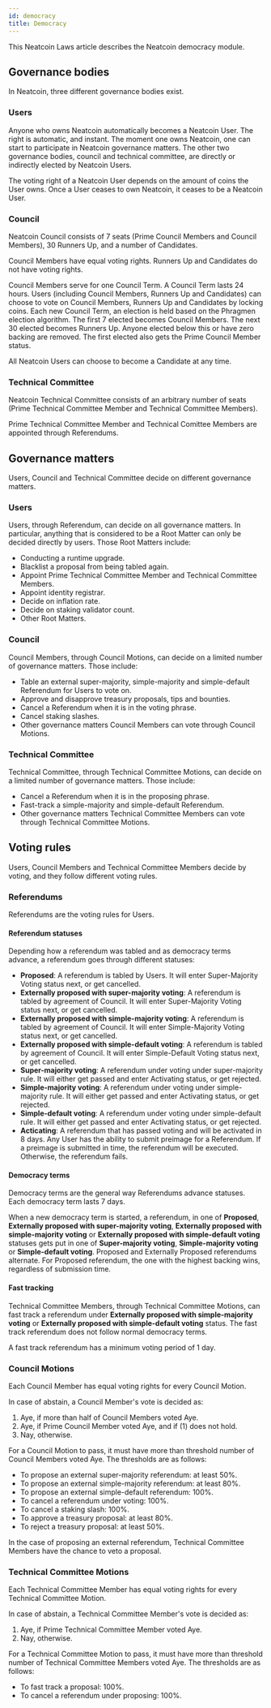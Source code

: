 ```yaml
---
id: democracy
title: Democracy
---
```


This Neatcoin Laws article describes the Neatcoin democracy module.

## Governance bodies

In Neatcoin, three different governance bodies exist.

### Users

Anyone who owns Neatcoin automatically becomes a Neatcoin User. The right is
automatic, and instant. The moment one owns Neatcoin, one can start to
participate in Neatcoin governance matters. The other two governance bodies,
council and technical committee, are directly or indirectly elected by Neatcoin
Users.

The voting right of a Neatcoin User depends on the amount of coins the User
owns. Once a User ceases to own Neatcoin, it ceases to be a Neatcoin User.

### Council

Neatcoin Council consists of 7 seats (Prime Council Members and Council
Members), 30 Runners Up, and a number of Candidates.

Council Members have equal voting rights. Runners Up and Candidates do not have
voting rights.

Council Members serve for one Council Term. A Council Term lasts 24 hours. Users
(including Council Members, Runners Up and Candidates) can choose to vote on
Council Members, Runners Up and Candidates by locking coins. Each new Council
Term, an election is held based on the Phragmen election algorithm. The first 7
elected becomes Council Members. The next 30 elected becomes Runners Up. Anyone
elected below this or have zero backing are removed. The first elected also gets
the Prime Council Member status.

All Neatcoin Users can choose to become a Candidate at any time.

### Technical Committee

Neatcoin Technical Committee consists of an arbitrary number of seats (Prime
Technical Committee Member and Technical Committee Members).

Prime Technical Committee Member and Technical Comittee Members are appointed
through Referendums.

## Governance matters

Users, Council and Technical Committee decide on different governance matters.

### Users

Users, through Referendum, can decide on all governance matters. In particular,
anything that is considered to be a Root Matter can only be decided directly by
users. Those Root Matters include:

* Conducting a runtime upgrade.
* Blacklist a proposal from being tabled again.
* Appoint Prime Technical Committee Member and Technical Committee Members.
* Appoint identity registrar.
* Decide on inflation rate.
* Decide on staking validator count.
* Other Root Matters.

### Council

Council Members, through Council Motions, can decide on a limited number of
governance matters. Those include:

* Table an external super-majority, simple-majority and simple-default
  Referendum for Users to vote on.
* Approve and disapprove treasury proposals, tips and bounties.
* Cancel a Referendum when it is in the voting phrase.
* Cancel staking slashes.
* Other governance matters Council Members can vote through Council Motions.

### Technical Committee

Technical Committee, through Technical Committee Motions, can decide on a
limited number of governance matters. Those include:

* Cancel a Referendum when it is in the proposing phrase.
* Fast-track a simple-majority and simple-default Referendum.
* Other governance matters Technical Committee Members can vote through
  Technical Committee Motions.

## Voting rules

Users, Council Members and Technical Committee Members decide by voting, and
they follow different voting rules.

### Referendums

Referendums are the voting rules for Users.

#### Referendum statuses

Depending how a referendum was tabled and as democracy terms advance, a
referendum goes through different statuses:

* **Proposed**: A referendum is tabled by Users. It will enter Super-Majority
  Voting status next, or get cancelled.
* **Externally proposed with super-majority voting**: A referendum is tabled by
  agreement of Council. It will enter Super-Majority Voting status next, or get
  cancelled.
* **Externally proposed with simple-majority voting**: A referendum is tabled by
  agreement of Council. It will enter Simple-Majority Voting status next, or get
  cancelled.
* **Externally proposed with simple-default voting**: A referendum is tabled by
  agreement of Council. It will enter Simple-Default Voting status next, or get
  cancelled.
* **Super-majority voting**: A referendum under voting under super-majority
  rule. It will either get passed and enter Activating status, or get rejected.
* **Simple-majority voting**: A referendum under voting under simple-majority
  rule. It will either get passed and enter Activating status, or get rejected.
* **Simple-default voting**: A referendum under voting under simple-default
  rule. It will either get passed and enter Activating status, or get rejected.
* **Acticating**: A referendum that has passed voting and will be activated in 8
  days. Any User has the ability to submit preimage for a Referendum. If a
  preimage is submitted in time, the referendum will be executed. Otherwise, the
  referendum fails.

#### Democracy terms

Democracy terms are the general way Referendums advance statuses. Each democracy
term lasts 7 days.

When a new democracy term is started, a referendum, in one of **Proposed**,
**Externally proposed with super-majority voting**, **Externally proposed with
simple-majority voting** or **Externally proposed with simple-default voting**
statuses gets put in one of **Super-majority voting**, **Simple-majority
voting** or **Simple-default voting**. Proposed and Externally Proposed
referendums alternate. For Proposed referendum, the one with the highest backing
wins, regardless of submission time.

#### Fast tracking

Technical Committee Members, through Technical Committee Motions, can fast track
a referendum under **Externally proposed with simple-majority voting** or
**Externally proposed with simple-default voting** status. The fast track
referendum does not follow normal democracy terms.

A fast track referendum has a minimum voting period of 1 day.

### Council Motions

Each Council Member has equal voting rights for every Council Motion.

In case of abstain, a Council Member's vote is decided as:

1. Aye, if more than half of Council Members voted Aye.
2. Aye, if Prime Council Member voted Aye, and if (1) does not hold.
3. Nay, otherwise.

For a Council Motion to pass, it must have more than threshold number of Council
Members voted Aye. The thresholds are as follows:

* To propose an external super-majority referendum: at least 50%.
* To propose an external simple-majority referendum: at least 80%.
* To propose an external simple-default referendum: 100%.
* To cancel a referendum under voting: 100%.
* To cancel a staking slash: 100%.
* To approve a treasury proposal: at least 80%.
* To reject a treasury proposal: at least 50%.

In the case of proposing an external referendum, Technical Committee Members
have the chance to veto a proposal.

### Technical Committee Motions

Each Technical Committee Member has equal voting rights for every Technical Committee Motion.

In case of abstain, a Technical Committee Member's vote is decided as:

1. Aye, if Prime Technical Committee Member voted Aye.
2. Nay, otherwise.

For a Technical Committee Motion to pass, it must have more than threshold
number of Technical Committee Members voted Aye. The thresholds are as follows:

* To fast track a proposal: 100%.
* To cancel a referendum under proposing: 100%.